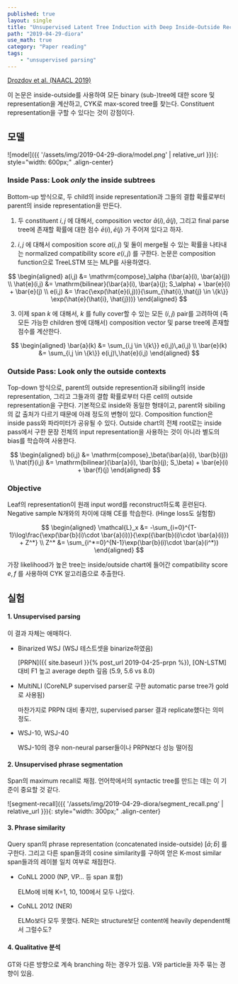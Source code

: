 ```yaml
---
published: true
layout: single
title: "Unsupervised Latent Tree Induction with Deep Inside-Outside Recursive Autoencoders (DIORA)"
path: "2019-04-29-diora"
use_math: true
category: "Paper reading"
tags: 
    - "unsupervised parsing"
---
```


[Drozdov et al. (NAACL 2019)](https://arxiv.org/abs/1904.02142)

이 논문은 inside-outside를 사용하여 모든 binary (sub-)tree에 대한 score 및 representation을 계산하고, CYK로 max-scored tree를 찾는다. Constituent representation을 구할 수 있다는 것이 강점이다.

<!--more-->

## 모델

![model]({{ '/assets/img/2019-04-29-diora/model.png' | relative_url }}){: style="width: 600px;" .align-center}



### Inside Pass: Look *only* the inside subtrees 

Bottom-up 방식으로, 두 child의 inside representation과 그들의 결합 확률로부터 parent의 inside representation을 만든다. 

1) 두 constituent $i, j$ 에 대해서, composition vector $\bar{a}(i), \bar{a}(j)$, 그리고 final parse tree에 존재할 확률에 대한 점수 $\bar{e}(i), \bar{e}(j)$ 가 주어져 있다고 하자.

2) $i, j$ 에 대해서 composition score $a(i,j)$ 및 둘이 merge될 수 있는 확률을 나타내는 normalized compatibility score $e(i,j)$ 를 구한다. 논문은 composition function으로 TreeLSTM 또는 MLP를 사용하였다.

$$
\begin{aligned}
a(i,j) &= \mathrm{compose}_\alpha (\bar{a}(i), \bar{a}(j)) \\
\hat{e}(i,j) &= \mathrm{bilinear}(\bar{a}(i), \bar{a}(j); S_\alpha) + \bar{e}(i) + \bar{e}(j) \\
e(i,j) &= \frac{\exp(\hat{e}(i,j))}{\sum_{\hat{i},\hat{j} \in \{k\}} \exp(\hat{e}(\hat{i}, \hat{j}))}
\end{aligned}
$$

3) 이제 span $k$ 에 대해서, $k$ 를 fully cover할 수 있는 모든 $(i,j)$ pair를 고려하여 (즉 모든 가능한 children 쌍에 대해서) composition vector 및 parse tree에 존재할 점수를 계산한다. 

$$
\begin{aligned}
\bar{a}(k) &= \sum_{i,j \in \{k\}} e(i,j)\,a(i,j) \\
\bar{e}(k) &= \sum_{i,j \in \{k\}} e(i,j)\,\hat{e}(i,j)
\end{aligned}
$$


### Outside Pass: Look only the outside contexts

Top-down 방식으로, parent의 outside represention과 sibiling의 inside representation, 그리고 그들과의 결합 확률로부터 다른 cell의 outside representation을 구한다. 기본적으로 inside와 동일한 형태이고, parent와 sibiling의 값 출처가 다르기 때문에 아래 정도의 변형이 있다. Composition function은 inside pass와 파라미터가 공유될 수 있다. Outside chart의 전체 root로는 inside pass에서 구한 문장 전체의 input representation을 사용하는 것이 아니라 별도의 bias를 학습하여 사용한다.

$$
\begin{aligned}
b(i,j) &= \mathrm{compose}_\beta(\bar{a}(i), \bar{b}(j)) \\
\hat{f}(i,j) &= \mathrm{bilinear}(\bar{a}(i), \bar{b}(j); S_\beta) + \bar{e}(i) + \bar{f}(j)
\end{aligned}
$$


### Objective

Leaf의 representation이 원래 input word를 reconstruct하도록 훈련된다. Negative sample N개와의 차이에 대해 CE를 학습한다. (Hinge loss도 실험함)

$$
\begin{aligned}
\mathcal{L}_x &= -\sum_{i=0}^{T-1}\log\frac{\exp(\bar{b}(i)\cdot \bar{a}(i))}{\exp({\bar{b}(i)\cdot \bar{a}(i)}) + Z^*} \\
Z^* &= \sum_{i^*=0}^{N-1}\exp(\bar{b}(i)\cdot \bar{a}(i^*))
\end{aligned}
$$

가장 likelihood가 높은 tree는 inside/outside chart에 들어간 compatibility score $e, f$ 를 사용하여 CYK 알고리즘으로 추출한다.



## 실험

#### 1. Unsupervised parsing

이 결과 자체는 애매하다.

* Binarized WSJ (WSJ 테스트셋을 binarize하였음) 

  [PRPN]({{ site.baseurl }}{% post_url 2019-04-25-prpn %}), [ON-LSTM] 대비 F1 높고 average depth 깊음 (5.9, 5.6 vs 8.0)

* MultiNLI (CoreNLP supervised parser로 구한 automatic parse tree가 gold로 사용됨)

  마찬가지로 PRPN 대비 좋지만, supervised parser 결과 replicate했다는 의미 정도.

* WSJ-10, WSJ-40

  WSJ-10의 경우 non-neural parser들이나 PRPN보다 성능 떨어짐



#### 2. Unsupervised phrase segmentation

Span의 maximum recall로 채점. 언어학에서의 syntactic tree를 만드는 데는 이 기준이 중요할 것 같다.

![segment-recall]({{ '/assets/img/2019-04-29-diora/segment_recall.png' | relative_url }}){: style="width: 300px;" .align-center}



#### 3. Phrase similarity

Query span의 phrase representation (concatenated inside-outside) $[\bar{a}; \bar{b}]$ 를 구한다. 그리고 다른 span들과의 cosine similarity를 구하여 얻은 K-most similar span들과의 레이블 일치 여부로 채점한다.

* CoNLL 2000 (NP, VP… 등 span 포함)

  ELMo에 비해 K=1, 10, 100에서 모두 나았다.

* CoNLL 2012 (NER)

  ELMo보다 모두 못했다. NER는 structure보단 content에 heavily dependent해서 그럴수도?

  

#### 4. Qualitative 분석

GT와 다른 방향으로 계속 branching 하는 경우가 있음. V와 particle을 자주 묶는 경향이 있음.

